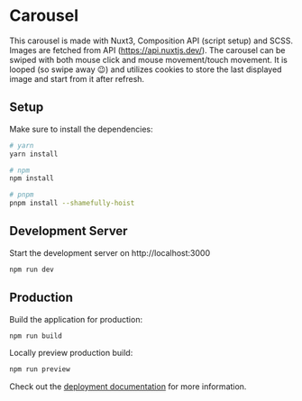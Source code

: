 # Carousel

This carousel is made with Nuxt3, Composition API (script setup) and SCSS. Images are fetched from API (https://api.nuxtjs.dev/). The carousel can be swiped with both mouse click and mouse movement/touch movement. It is looped (so swipe away 😉) and utilizes cookies to store the last displayed image and start from it after refresh.

## Setup

Make sure to install the dependencies:

```bash
# yarn
yarn install

# npm
npm install

# pnpm
pnpm install --shamefully-hoist
```

## Development Server

Start the development server on http://localhost:3000

```bash
npm run dev
```

## Production

Build the application for production:

```bash
npm run build
```

Locally preview production build:

```bash
npm run preview
```

Check out the [deployment documentation](https://nuxt.com/docs/getting-started/deployment) for more information.
